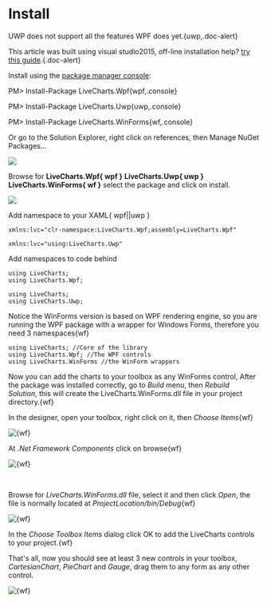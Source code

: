 # Install

UWP does not support all the features WPF does yet.{uwp,.doc-alert}

This article was built using visual studio2015, off-line installation help? 
[try this guide](http://stackoverflow.com/questions/8120289/is-there-a-way-to-download-packages-from-nuget-org-then-do-an-offline-installati).{.doc-alert}

Install using the [package manager console](https://docs.nuget.org/ndocs/tools/package-manager-console#installing-a-package):

PM> Install-Package LiveCharts.Wpf{wpf,.console}

PM> Install-Package LiveCharts.Uwp{uwp,.console}

PM> Install-Package LiveCharts.WinForms{wf,.console}

Or go to the Solution Explorer, right click on references, then Manage NuGet Packages...

![](https://raw.githubusercontent.com/Live-Charts/WebSiteDocs/master/v1/Resources/managenuget.png)

Browse for **LiveCharts.Wpf{ wpf }** **LiveCharts.Uwp{ uwp }** **LiveCharts.WinForms{ wf }** 
select the package and click on install.

![](https://raw.githubusercontent.com/Live-Charts/WebSiteDocs/master/v1/Resources/browseNuget.png)

Add namespace to your XAML{ wpf||uwp }

```{wpf}
xmlns:lvc="clr-namespace:LiveCharts.Wpf;assembly=LiveCharts.Wpf"
```

```{uwp}
xmlns:lvc="using:LiveCharts.Uwp"
```

Add namespaces to code behind

```{wpf}
using LiveCharts;
using LiveCharts.Wpf;
```

```{?uwp}
using LiveCharts;
using LiveCharts.Uwp;
```

Notice the WinForms version is based on WPF rendering engine, so you are running 
the WPF package with a wrapper for Windows Forms, therefore you need 3 namespaces{wf}

```{wf}
using LiveCharts; //Core of the library
using LiveCharts.Wpf; //The WPF controls
using LiveCharts.WinForms //the WinForm wrappers
```

Now you can add the charts to your toolbox as any WinForms control, After the package was installed correctly, go to *Build* menu, then *Rebuild Solution*, this will create the LiveCharts.WinForms.dll file in your project directory.{wf}

In the designer, open your toolbox, right click on it, then *Choose Items*{wf}

![{wf}](https://raw.githubusercontent.com/Live-Charts/WebSiteDocs/master/v1/Resources/toolboxchooseitems.png)

At *.Net Framework Components* click on browse{wf}

![{wf}](https://raw.githubusercontent.com/Live-Charts/WebSiteDocs/master/v1/Resources/browsecomponents.png)

​    

Browse for *LiveCharts.WinForms.dll* file, select it and then click *Open*, the file is normally located at *ProjectLocation/bin/Debug*{wf}

![{wf}](https://raw.githubusercontent.com/Live-Charts/WebSiteDocs/master/v1/Resources/winformsdll.png)

In the *Choose Toolbox Items* dialog click OK to add the LiveCharts controls to your project.{wf}

That's all, now you should see at least 3 new controls in your toolbox, *CartesianChart*,
*PieChart* and *Gauge*, drag them to any form as any other control.

![{wf}](https://raw.githubusercontent.com/Live-Charts/WebSiteDocs/master/v1/Resources/toolboxinstalled.png)